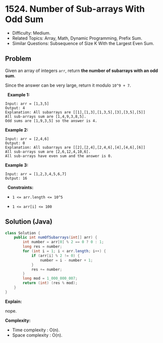 # 1524. Number of Sub-arrays With Odd Sum

- Difficulty: Medium.
- Related Topics: Array, Math, Dynamic Programming, Prefix Sum.
- Similar Questions: Subsequence of Size K With the Largest Even Sum.

## Problem

Given an array of integers ```arr```, return **the number of subarrays with an **odd** sum**.

Since the answer can be very large, return it modulo ```10^9 + 7```.

 
**Example 1:**

```
Input: arr = [1,3,5]
Output: 4
Explanation: All subarrays are [[1],[1,3],[1,3,5],[3],[3,5],[5]]
All sub-arrays sum are [1,4,9,3,8,5].
Odd sums are [1,9,3,5] so the answer is 4.
```

**Example 2:**

```
Input: arr = [2,4,6]
Output: 0
Explanation: All subarrays are [[2],[2,4],[2,4,6],[4],[4,6],[6]]
All sub-arrays sum are [2,6,12,4,10,6].
All sub-arrays have even sum and the answer is 0.
```

**Example 3:**

```
Input: arr = [1,2,3,4,5,6,7]
Output: 16
```

 
**Constraints:**


	
- ```1 <= arr.length <= 10^5```
	
- ```1 <= arr[i] <= 100```



## Solution (Java)

```java
class Solution {
    public int numOfSubarrays(int[] arr) {
        int number = arr[0] % 2 == 0 ? 0 : 1;
        long res = number;
        for (int i = 1; i < arr.length; i++) {
            if (arr[i] % 2 != 0) {
                number = i - number + 1;
            }
            res += number;
        }
        long mod = 1_000_000_007;
        return (int) (res % mod);
    }
}
```

**Explain:**

nope.

**Complexity:**

* Time complexity : O(n).
* Space complexity : O(n).
